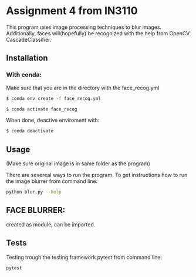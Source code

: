 # Assignment 4 from IN3110

This program uses image processing techniques to blur images. Additionally, faces will(hopefully) be recognized with the help from OpenCV CascadeClassifier.

## Installation

### With conda:
 
Make sure that you are in the directory with the face_recog.yml

```bash
$ conda env create -f face_recog.yml
```
```bash
$ conda activate face_recog
```

When done, deactive enviroment with:

```bash
$ conda deactivate
```


## Usage

(Make sure original image is in same folder as the program)

There are severeal ways to run the program. To get instructions how to run the image blurrer from command line:

```bash
python blur.py --help
```

## FACE BLURRER:

created as module, can be imported.

## Tests

Testing trough the testing framework pytest from command line:

```bash
pytest
```
